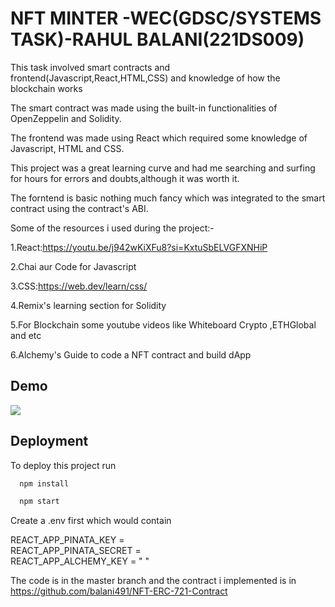 
# NFT MINTER -WEC(GDSC/SYSTEMS TASK)-RAHUL BALANI(221DS009)

This task involved smart contracts and frontend(Javascript,React,HTML,CSS) and knowledge of how the blockchain works 

The smart contract was made using the built-in functionalities of OpenZeppelin and Solidity.

The frontend was made using React which required some knowledge of Javascript, HTML and CSS.

This project was a great learning curve and had me searching and surfing for hours for errors and doubts,although it was worth it.

The forntend is basic nothing much fancy which was integrated to the smart contract using the contract's ABI.

Some of the resources i used during the project:-

1.React:https://youtu.be/j942wKiXFu8?si=KxtuSbELVGFXNHiP

2.Chai aur Code for Javascript

3.CSS:https://web.dev/learn/css/

4.Remix's learning section for Solidity

5.For Blockchain some youtube videos like Whiteboard Crypto
,ETHGlobal and etc

6.Alchemy's Guide to code a NFT contract and build dApp



## Demo

![](https://github.com/balani491/WEC-task-SystemsGDSC-NFT-MINTER-Rahul-Balani-221DS009-/blob/main/Untitled%20video%20-%20Made%20with%20Clipchamp.gif)



## Deployment

To deploy this project run

```bash
  npm install

  npm start
```

Create a .env first which would contain

REACT_APP_PINATA_KEY =  
REACT_APP_PINATA_SECRET =   
REACT_APP_ALCHEMY_KEY = " "


The code is in the master branch and the contract i implemented is in https://github.com/balani491/NFT-ERC-721-Contract


